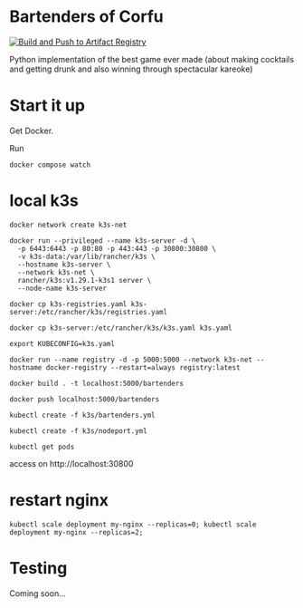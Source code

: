 # Bartenders of Corfu

[![Build and Push to Artifact Registry](https://github.com/mrkyle7/bartenders-of-corfu/actions/workflows/build-and-push.yml/badge.svg)](https://github.com/mrkyle7/bartenders-of-corfu/actions/workflows/build-and-push.yml)

Python implementation of the best game ever made (about making cocktails and getting drunk and also winning through spectacular kareoke)

# Start it up

Get Docker.

Run 

```
docker compose watch
```

# local k3s

`docker network create k3s-net`

```
docker run --privileged --name k3s-server -d \
  -p 6443:6443 -p 80:80 -p 443:443 -p 30800:30800 \
  -v k3s-data:/var/lib/rancher/k3s \
  --hostname k3s-server \
  --network k3s-net \
  rancher/k3s:v1.29.1-k3s1 server \
  --node-name k3s-server 
```

`docker cp k3s-registries.yaml k3s-server:/etc/rancher/k3s/registries.yaml`

`docker cp k3s-server:/etc/rancher/k3s/k3s.yaml k3s.yaml`

`export KUBECONFIG=k3s.yaml`

`docker run --name registry -d -p 5000:5000 --network k3s-net --hostname docker-registry --restart=always registry:latest`

`docker build . -t localhost:5000/bartenders`

`docker push localhost:5000/bartenders`

`kubectl create -f k3s/bartenders.yml`

`kubectl create -f k3s/nodeport.yml`


`kubectl get pods`

access on http://localhost:30800


# restart nginx

`kubectl scale deployment my-nginx --replicas=0; kubectl scale deployment my-nginx --replicas=2;`


# Testing

Coming soon...
